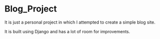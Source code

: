 # Blog_Project
It is just a personal project in which I attempted to create a simple blog site.

It is built using Django and has a lot of room for improvements. 
